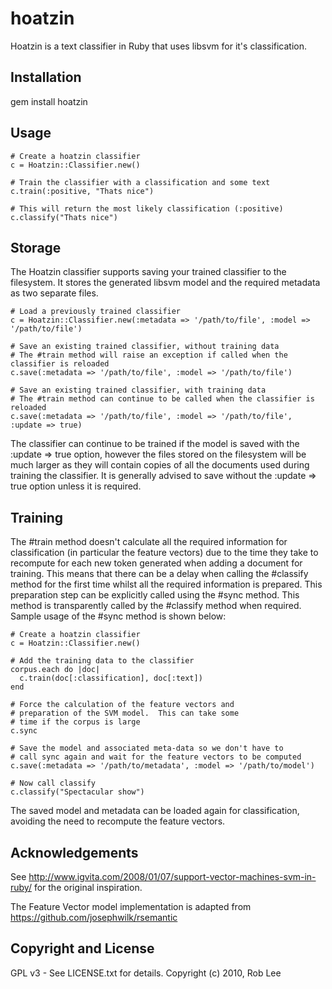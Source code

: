 # hoatzin

Hoatzin is a text classifier in Ruby that uses libsvm for it's classification.

## Installation

gem install hoatzin

## Usage

    # Create a hoatzin classifier
    c = Hoatzin::Classifier.new()

    # Train the classifier with a classification and some text
    c.train(:positive, "Thats nice")

    # This will return the most likely classification (:positive)
    c.classify("Thats nice")

## Storage

The Hoatzin classifier supports saving your trained classifier to the filesystem.  It stores
the generated libsvm model and the required metadata as two separate files.

    # Load a previously trained classifier
    c = Hoatzin::Classifier.new(:metadata => '/path/to/file', :model => '/path/to/file')

    # Save an existing trained classifier, without training data
    # The #train method will raise an exception if called when the classifier is reloaded
    c.save(:metadata => '/path/to/file', :model => '/path/to/file')

    # Save an existing trained classifier, with training data
    # The #train method can continue to be called when the classifier is reloaded
    c.save(:metadata => '/path/to/file', :model => '/path/to/file', :update => true)

The classifier can continue to be trained if the model is saved with the :update => true option,
however the files stored on the filesystem will be much larger as they will contain copies
of all the documents used during training the classifier.  It is generally advised to save without
the :update => true option unless it is required.

## Training

The #train method doesn't calculate all the required information for classification
(in particular the feature vectors) due to the time they take to recompute for each new
token generated when adding a document for training. This means that there can be a delay
when calling the #classify method for the first time whilst all the required information
is prepared. This preparation step can be explicitly called using the #sync method.  This
method is transparently called by the #classify method when required.  Sample usage of the #sync
method is shown below:

    # Create a hoatzin classifier
    c = Hoatzin::Classifier.new()

    # Add the training data to the classifier
    corpus.each do |doc|
      c.train(doc[:classification], doc[:text])
    end

    # Force the calculation of the feature vectors and
    # preparation of the SVM model.  This can take some
    # time if the corpus is large
    c.sync

    # Save the model and associated meta-data so we don't have to
    # call sync again and wait for the feature vectors to be computed
    c.save(:metadata => '/path/to/metadata', :model => '/path/to/model')

    # Now call classify
    c.classify("Spectacular show")

The saved model and metadata can be loaded again for classification, avoiding the
need to recompute the feature vectors.

## Acknowledgements

See http://www.igvita.com/2008/01/07/support-vector-machines-svm-in-ruby/ for the original inspiration.

The Feature Vector model implementation is adapted from https://github.com/josephwilk/rsemantic

## Copyright and License

GPL v3 - See LICENSE.txt for details.
Copyright (c) 2010, Rob Lee
